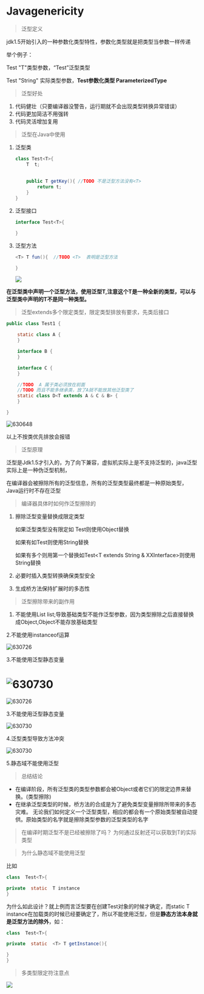 # Javagenericity
> 泛型定义

jdk1.5开始引入的一种参数化类型特性，参数化类型就是把类型当参数一样传递

举个例子：

Test<T>  "T"类型参数，“Test<T>”泛型类型

Test<String>  "String" 实际类型参数，**Test<String>参数化类型 ParameterizedType**



> 泛型好处

1. 代码健壮（只要编译器没警告，运行期就不会出现类型转换异常错误）
2. 代码更加简洁不用强转
3. 代码灵活增加复用



> 泛型在Java中使用

1. 泛型类

   ```java
   class Test<T>{
       T  t;
       
       
       public T getKey(){ //TODO 不是泛型方法没有<T>
           return t;
       }
   }
   ```

   

2. 泛型接口

   ```java
   interface Test<T>{
   
   }
   ```

   

3. 泛型方法

   ```java
   <T> T fun(){  //TODO <T>  表明是泛型方法
   
   }
   ```
   
   ![](image\714639.png)

**在泛型类中声明一个泛型方法，使用泛型T,注意这个T是一种全新的类型，可以与泛型类中声明的T不是同一种类型。**





> 泛型extends多个限定类型，限定类型排放有要求，先类后接口

```java
public class Test1 {

    static class A {
    }

    interface B {
    }

    interface C {
    }

    //TODO  A 属于类必须放在前面
    //TODO 而且不能多继承类，放了A就不能放其他泛型类了
    static class D<T extends A & C & B> {
    }

}

```



![630648](image/630648.png)

以上不按类优先排放会报错



> 泛型原理

泛型是Jdk1.5才引入的，为了向下兼容，虚拟机实际上是不支持泛型的，java泛型实际上是一种伪泛型机制，

在编译器会被擦除所有的泛型信息，所有的泛型类型最终都是一种原始类型，Java运行时不存在泛型



> 编译器具体时如何作泛型擦除的

1. 擦除泛型变量替换成限定类型

   如果泛型类型没有限定如 Test<T>则使用Object替换

   如果有如Test<T extends String>则使用String替换

   如果有多个则用第一个替换如Test<T extends String & XXInterface>则使用String替换

2. 必要时插入类型转换确保类型安全

3. 生成桥方法保持扩展时的多态性



> 泛型擦除带来的副作用

1. 不能使用List<int> list;导致基础类型不能作泛型参数，因为类型擦除之后直接替换成Object,Object不能存放基础类型

2.不能使用instanceof运算


![630726](/image/630726.png)

3.不能使用泛型静态变量

![630730](/image/630730.png)
=======
![630726](image/630726.png)

3.不能使用泛型静态变量

![630730](image/630730.png)




4.泛型类型导致方法冲突

![630730](/image/630730.png)



5.静态域不能使用泛型



> 总结结论

-  在编译阶段，所有泛型类的类型参数都会被Object或者它们的限定边界来替换。(类型擦除)
- 在继承泛型类型的时候，桥方法的合成是为了避免类型变量擦除所带来的多态灾难。 无论我们如何定义一个泛型类型，相应的都会有一个原始类型被自动提供。原始类型的名字就是擦除类型参数的泛型类型的名字





> 在编译时期泛型不是已经被擦除了吗？ 为何通过反射还可以获取到T的实际类型






> 为什么静态域不能使用泛型

比如

```java
class  Test<T>{

private  static  T instance
}
```

为什么如此设计？就上例而言泛型要在创建Test对象的时候才确定，而static  T instance在加载类的时候已经要确定了，所以不能使用泛型，但是**静态方法本身就是泛型方法的除外**，如：

```java
class  Test<T>{

private  static  <T> T getInstance(){

}
}
```



> 多类型限定符注意点

![](image\714656.png)


